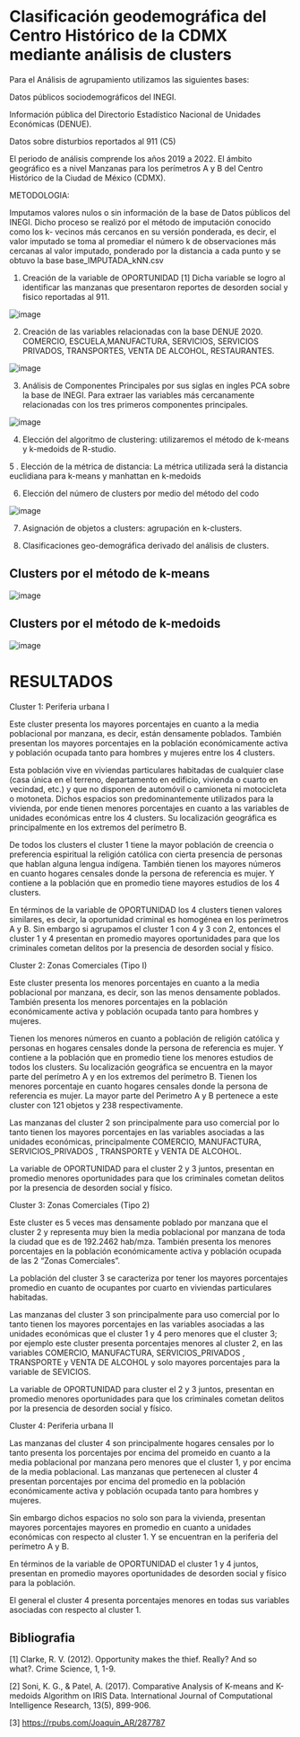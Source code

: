 # Clasificación geodemográfica del Centro Histórico de la CDMX mediante análisis de clusters

Para el Análisis de agrupamiento utilizamos las siguientes bases:

Datos públicos sociodemográficos del INEGI.

Información pública del Directorio Estadístico Nacional de Unidades Económicas (DENUE).

Datos sobre disturbios reportados al 911 (C5)

El periodo de análisis comprende los años 2019 a 2022. El ámbito geográfico es a nivel Manzanas para los perímetros A y B del Centro Histórico de la  Ciudad de México (CDMX).

METODOLOGIA:

Imputamos valores nulos o sin información de la base de Datos públicos del INEGI. Dicho proceso se realizó por el método de imputación conocido como los k- vecinos más cercanos en su versión ponderada, es decir, el valor imputado se toma al promediar el número k de observaciones más cercanas al valor  imputado, ponderado por  la distancia a cada punto y se obtuvo la base base_IMPUTADA_kNN.csv

1. Creación de la variable de OPORTUNIDAD [1] Dicha variable se logro al identificar las manzanas que presentaron reportes de desorden social y fisico reportadas al 911. 

![image](https://github.com/jabpcomplex/Cluster-Analysis-historic-center-mexico-city/assets/86539158/3c9c1e30-c44a-41f5-84c6-d8cb43b611eb)

2. Creación de las variables relacionadas con la base DENUE 2020. COMERCIO, ESCUELA,MANUFACTURA, SERVICIOS, SERVICIOS PRIVADOS, TRANSPORTES, VENTA DE ALCOHOL, RESTAURANTES.

![image](https://github.com/jabpcomplex/Cluster-Analysis-historic-center-mexico-city/assets/86539158/123108c1-1b8c-46af-a686-75e4fa209951)

3. Análisis de Componentes Principales por sus siglas en ingles PCA sobre la base de INEGI. Para extraer las variables más cercanamente relacionadas con los tres primeros componentes principales.

![image](https://github.com/jabpcomplex/Cluster-Analysis-historic-center-mexico-city/assets/86539158/0abff732-87bd-4a59-a0aa-aae57776ca9b)

4. Elección del algoritmo de clustering: utilizaremos el método de k-means y k-medoids de R-studio.

5 . Elección de la métrica de distancia:  La métrica utilizada será la distancia euclidiana para k-means y manhattan en k-medoids

6. Elección del número de clusters por medio del método del codo

![image](https://github.com/jabpcomplex/Cluster-Analysis-historic-center-mexico-city/assets/86539158/3ad7dcc5-cdd2-4629-bc35-5ad830475c85)

7. Asignación de objetos a clusters: agrupación en k-clusters.

8. Clasificaciones geo-demográfica derivado del análisis de clusters.

## Clusters por el método de k-means
![image](https://github.com/jabpcomplex/Cluster-Analysis-historic-center-mexico-city/assets/86539158/23b75012-6fab-443f-ad06-da8c850a1182)

## Clusters por el método de k-medoids
![image](https://github.com/jabpcomplex/Cluster-Analysis-historic-center-mexico-city/assets/86539158/49ba9c84-4cd1-49bf-a9e7-e2e25bba6f4f)

# RESULTADOS

Cluster 1: Periferia urbana I

Este cluster presenta los mayores porcentajes en cuanto a la media poblacional por manzana, es decir, están densamente poblados. También presentan los mayores porcentajes en la población económicamente activa y población ocupada tanto para hombres y mujeres entre los 4 clusters. 

Esta población vive en viviendas particulares habitadas de cualquier clase (casa única en el terreno, departamento en edificio, vivienda o cuarto en vecindad, etc.) y que no disponen de automóvil o camioneta ni motocicleta o motoneta. Dichos espacios son predominantemente utilizados para la vivienda, por ende tienen menores porcentajes en cuanto a las variables de unidades económicas entre los 4 clusters. Su localización geográfica es principalmente en los extremos del perímetro B.

De todos los clusters el cluster 1 tiene la mayor población de creencia o preferencia espiritual la religión católica con cierta presencia de personas que hablan alguna lengua indígena. También tienen los mayores números en cuanto hogares censales donde la persona de referencia es mujer. Y contiene a la población  que en promedio tiene mayores estudios de los 4 clusters.

En términos de la variable de OPORTUNIDAD  los 4 clusters  tienen valores similares, es decir, la oportunidad criminal es homogénea en los perímetros A y B. Sin embargo si agrupamos el cluster 1 con 4 y 3 con 2, entonces el cluster 1 y 4 presentan en promedio mayores oportunidades para que los criminales cometan delitos por la presencia de desorden social y físico. 

Cluster 2: Zonas Comerciales (Tipo I)

Este cluster presenta los menores porcentajes en cuanto a la media poblacional por manzana, es decir, son las menos densamente poblados. También presenta los menores porcentajes en la población económicamente activa y población ocupada tanto para hombres y mujeres.

Tienen los menores números en cuanto a población de religión católica  y personas en hogares censales donde la persona de referencia es mujer. Y contiene a la población  que en promedio tiene los menores estudios de todos los clusters. Su localización geográfica se encuentra en la mayor parte del perímetro A y en los extremos del perímetro B. Tienen los menores porcentaje en cuanto hogares censales donde la persona de referencia es mujer. La mayor parte del Perimetro A y B pertenece a este cluster con 121 objetos y 238 respectivamente.


Las manzanas del cluster 2 son principalmente para uso comercial por lo tanto tienen los mayores porcentajes en las variables asociadas a las unidades económicas, principalmente COMERCIO, MANUFACTURA, SERVICIOS_PRIVADOS , TRANSPORTE y VENTA DE ALCOHOL.

La variable de OPORTUNIDAD para el cluster 2 y 3 juntos, presentan en promedio menores oportunidades para que los criminales cometan delitos por la presencia de desorden social y físico.

Cluster 3: Zonas Comerciales (Tipo 2)

Este cluster es 5 veces mas densamente poblado por manzana que el cluster 2 y representa muy bien la media poblacional por manzana de toda la ciudad que es de 192.2462 hab/mza. También presenta los menores porcentajes en la población económicamente activa y población ocupada de las 2 “Zonas Comerciales”.

La población del cluster 3 se caracteriza por tener los mayores porcentajes promedio en cuanto de ocupantes por cuarto en viviendas particulares habitadas. 

Las manzanas del cluster 3 son principalmente para uso comercial por lo tanto tienen los mayores porcentajes en las variables asociadas a las unidades económicas que el cluster 1 y 4 pero menores que el cluster 3; por ejemplo este cluster presenta porcentajes menores  al cluster 2, en las variables COMERCIO, MANUFACTURA, SERVICIOS_PRIVADOS , TRANSPORTE y VENTA DE ALCOHOL y solo mayores porcentajes para la variable de SEVICIOS.

La variable de OPORTUNIDAD para cluster el 2 y 3 juntos, presentan en promedio menores oportunidades para que los criminales cometan delitos por la presencia de desorden social y físico.

Cluster 4: Periferia urbana II

Las manzanas del cluster 4 son principalmente hogares censales por lo tanto presenta los porcentajes por encima del promeido en cuanto a la media poblacional por manzana pero menores que el cluster 1, y por encima de la media poblacional. Las manzanas que pertenecen al cluster 4 presentan porcentajes por encima del promedio en la población económicamente activa y población ocupada tanto para hombres y mujeres. 

Sin embargo dichos espacios no solo son para la vivienda, presentan mayores porcentajes mayores en promedio en cuanto a unidades económicas con respecto al cluster 1. Y se encuentran en la periferia del perímetro A y B.

En términos de la variable de OPORTUNIDAD el cluster 1 y 4 juntos, presentan en promedio mayores oportunidades de desorden social y físico para la población.

El general el cluster 4 presenta porcentajes menores en todas sus variables asociadas con respecto al cluster 1.

## Bibliografia

[1] Clarke, R. V. (2012). Opportunity makes the thief. Really? And so what?. Crime Science, 1, 1-9.

[2] Soni, K. G., & Patel, A. (2017). Comparative Analysis of K-means and K-medoids Algorithm on IRIS Data. International Journal of Computational Intelligence Research, 13(5), 899-906.

[3] https://rpubs.com/Joaquin_AR/287787
